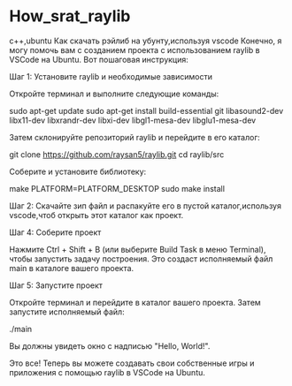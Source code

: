 # How_srat_raylib
c++,ubuntu
Как скачать рэйлиб на убунту,используя vscode
Конечно, я могу помочь вам с созданием проекта с использованием raylib в VSCode на Ubuntu. Вот пошаговая инструкция:

Шаг 1: Установите raylib и необходимые зависимости

Откройте терминал и выполните следующие команды:


sudo apt-get update
sudo apt-get install build-essential git libasound2-dev libx11-dev libxrandr-dev libxi-dev libgl1-mesa-dev libglu1-mesa-dev


Затем склонируйте репозиторий raylib и перейдите в его каталог:


git clone https://github.com/raysan5/raylib.git
cd raylib/src


Соберите и установите библиотеку:


make PLATFORM=PLATFORM_DESKTOP
sudo make install


Шаг 2: Cкачайте зип файл и распакуйте его в пустой каталог,используя vscode,чтоб открыть этот каталог как проект.




Шаг 4: Соберите проект

Нажмите Ctrl + Shift + B (или выберите Build Task в меню Terminal), чтобы запустить задачу построения. Это создаст исполняемый файл main в каталоге вашего проекта.

Шаг 5: Запустите проект

Откройте терминал и перейдите в каталог вашего проекта. Затем запустите исполняемый файл:


./main


Вы должны увидеть окно с надписью "Hello, World!".

Это все! Теперь вы можете создавать свои собственные игры и приложения с помощью raylib в VSCode на Ubuntu.
